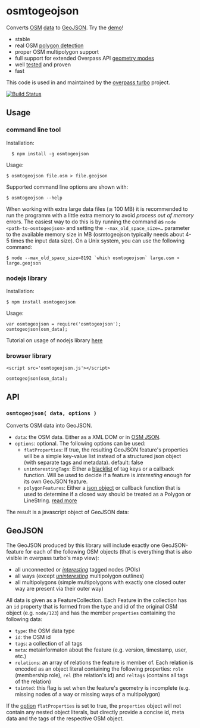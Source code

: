 osmtogeojson
============

Converts [OSM](http://openstreetmap.org) [data](http://wiki.openstreetmap.org/wiki/OSM_XML) to [GeoJSON](http://www.geojson.org/). Try the [demo](http://tyrasd.github.io/osmtogeojson/)!

* stable
* real OSM [polygon detection](https://wiki.openstreetmap.org/wiki/Overpass_turbo/Polygon_Features)
* proper OSM multipolygon support
* full support for extended Overpass API [geometry modes](http://wiki.openstreetmap.org/wiki/Overpass_API/Overpass_QL#Print_.28out.29)
* well [tested](https://github.com/tyrasd/osmtogeojson/tree/gh-pages/test/) and proven
* fast

This code is used in and maintained by the [overpass turbo](http://github.com/tyrasd/overpass-ide) project.

[![Build Status](https://secure.travis-ci.org/tyrasd/osmtogeojson.png)](https://travis-ci.org/tyrasd/osmtogeojson)

Usage
-----

### command line tool
  
Installation:

      $ npm install -g osmtogeojson

Usage:

    $ osmtogeojson file.osm > file.geojson

Supported command line options are shown with:

    $ osmtogeojson --help

When working with extra large data files (≳ 100 MB) it is recommended to run the programm with a little extra memory to avoid *process out of memory* errors. The easiest way to do this is by running the command as `node <path-to-osmtogeojson>` and setting the `--max_old_space_size=…` parameter to the available memory size in MB (osmtogeojson typically needs about 4-5 times the input data size). On a Unix system, you can use the following command:

    $ node --max_old_space_size=8192 `which osmtogeojson` large.osm > large.geojson

### nodejs library

Installation:

    $ npm install osmtogeojson

Usage:

    var osmtogeojson = require('osmtogeojson');
    osmtogeojson(osm_data);
    
Tutorial on usage of nodejs library [here](https://github.com/akarsh/osmtogeojson-nodejs-server-tutorial)

### browser library

    <script src='osmtogeojson.js'></script>

    osmtogeojson(osm_data);

API
---

### `osmtogeojson( data, options )`

Converts OSM data into GeoJSON.

* `data`: the OSM data. Either as a XML DOM or in [OSM JSON](http://overpass-api.de/output_formats.html#json).
* `options`: optional. The following options can be used:
  * `flatProperties`: If true, the resulting GeoJSON feature's properties will be a simple key-value list instead of a structured json object (with separate tags and metadata). default: false
  * `uninterestingTags`: Either a [blacklist](https://github.com/tyrasd/osmtogeojson/blob/2.0.0/index.js#L14-L24) of tag keys or a callback function. Will be used to decide if a feature is *interesting* enough for its own GeoJSON feature.
  * `polygonFeatures`: Either a [json object](https://github.com/tyrasd/osmtogeojson/blob/2.0.0/polygon_features.json) or callback function that is used to determine if a closed way should be treated as a Polygon or LineString. [read more](https://wiki.openstreetmap.org/wiki/Overpass_turbo/Polygon_Features)

The result is a javascript object of GeoJSON data:

GeoJSON
-------

The GeoJSON produced by this library will include exactly one GeoJSON-feature for each of the following OSM objects (that is everything that is also visible in overpass turbo's map view):

* all unconnected or [*interesting*](#api) tagged nodes (POIs)
* all ways (except [*uninteresting*](#api) multipolygon outlines)
* all multipolygons (simple multipolygons with exactly one closed outer way are present via their outer way)

All data is given as a FeatureCollection. Each Feature in the collection has an `id` property that is formed from the type and id of the original OSM object (e.g. `node/123`) and has the member `properties` containing the following data:

* `type`: the OSM data type
* `id`: the OSM id 
* `tags`: a collection of all tags
* `meta`: metainformaton about the feature (e.g. version, timestamp, user, etc.)
* `relations`: an array of relations the feature is member of. Each relation is encoded as an object literal containing the following properties: `role` (membership role), `rel` (the relation's id) and `reltags` (contains all tags of the relation)
* `tainted`: this flag is set when the feature's geometry is incomplete (e.g. missing nodes of a way or missing ways of a multipolygon)

If the [option](#api) `flatProperties` is set to true, the `properties` object will not contain any nested object literals, but directly provide a concise id, meta data and the tags of the respective OSM object.


